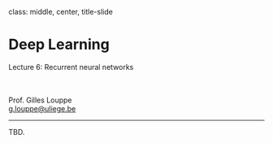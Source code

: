 class: middle, center, title-slide

# Deep Learning

Lecture 6: Recurrent neural networks

<br><br>
Prof. Gilles Louppe<br>
[g.louppe@uliege.be](g.louppe@uliege.be)

---

TBD.
